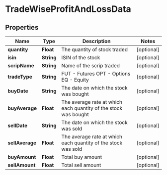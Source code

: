 # TradeWiseProfitAndLossData

## Properties
Name | Type | Description | Notes
------------ | ------------- | ------------- | -------------
**quantity** | **Float** | The quantity of stock traded |  [optional]
**isin** | **String** | ISIN of the stock |  [optional]
**scripName** | **String** | Name of the scrip traded |  [optional]
**tradeType** | **String** | FUT - Futures   OPT - Options    EQ - Equity |  [optional]
**buyDate** | **String** | The date on which the stock was bought |  [optional]
**buyAverage** | **Float** | The average rate at which each quantity of the stock was bought |  [optional]
**sellDate** | **String** | The date on which the stock was sold |  [optional]
**sellAverage** | **Float** | The average rate at which each quantity of the stock was sold |  [optional]
**buyAmount** | **Float** | Total buy amount |  [optional]
**sellAmount** | **Float** | Total sell amount |  [optional]
